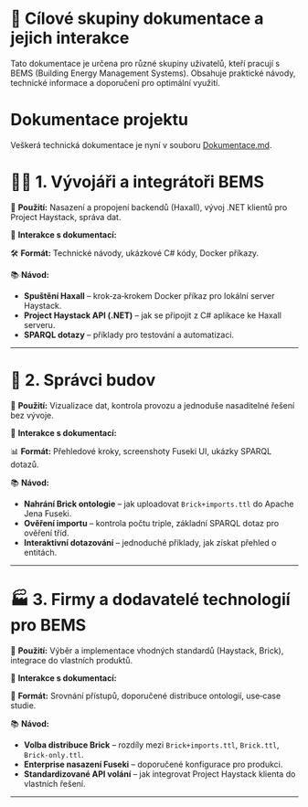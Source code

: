 # 📘 Cílové skupiny dokumentace a jejich interakce

Tato dokumentace je určena pro různé skupiny uživatelů, kteří pracují s BEMS (Building Energy Management Systems). Obsahuje praktické návody, technické informace a doporučení pro optimální využití.
# Dokumentace projektu

Veškerá technická dokumentace je nyní v souboru [Dokumentace.md](./Dokumentace.md).


# 👨‍💻 1. Vývojáři a integrátoři BEMS

🔹 **Použití:** Nasazení a propojení backendů (Haxall), vývoj .NET klientů pro Project Haystack, správa dat.

📄 **Interakce s dokumentací:**

🛠 **Formát:** Technické návody, ukázkové C# kódy, Docker příkazy.

📚 **Návod:**

- **Spuštění Haxall** – krok‑za‑krokem Docker příkaz pro lokální server Haystack.
- **Project Haystack API (.NET)** – jak se připojit z C# aplikace ke Haxall serveru.
- **SPARQL dotazy** – příklady pro testování a automatizaci.

---

# 🏢 2. Správci budov

🔹 **Použití:** Vizualizace dat, kontrola provozu a jednoduše nasaditelné řešení bez vývoje.

📄 **Interakce s dokumentací:**

📊 **Formát:** Přehledové kroky, screenshoty Fuseki UI, ukázky SPARQL dotazů.

📚 **Návod:**

- **Nahrání Brick ontologie** – jak uploadovat `Brick+imports.ttl` do Apache Jena Fuseki.
- **Ověření importu** – kontrola počtu triple, základní SPARQL dotaz pro ověření tříd.
- **Interaktivní dotazování** – jednoduché příklady, jak získat přehled o entitách.

---

# 🏭 3. Firmy a dodavatelé technologií pro BEMS

🔹 **Použití:** Výběr a implementace vhodných standardů (Haystack, Brick), integrace do vlastních produktů.

📄 **Interakce s dokumentací:**

📑 **Formát:** Srovnání přístupů, doporučené distribuce ontologií, use‑case studie.

📚 **Návod:**

- **Volba distribuce Brick** – rozdíly mezi `Brick+imports.ttl`, `Brick.ttl`, `Brick-only.ttl`.
- **Enterprise nasazení Fuseki** – doporučené konfigurace pro produkci.
- **Standardizované API volání** – jak integrovat Project Haystack klienta do vlastních řešení.

---


